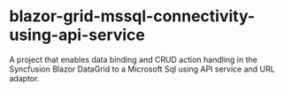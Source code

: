 # blazor-grid-mssql-connectivity-using-api-service
A project that enables data binding and CRUD action handling in the Syncfusion Blazor DataGrid to a Microsoft Sql using API service and URL adaptor. 
